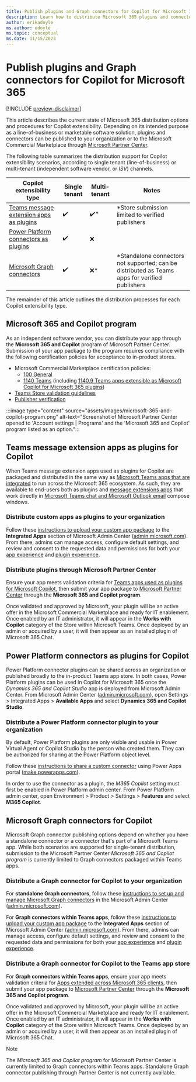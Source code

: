 ```yaml
---
title: Publish plugins and Graph connectors for Copilot for Microsoft 365
description: Learn how to distribute Microsoft 365 plugins and connectors to your organization or the Microsoft Commercial Marketplace
author: erikadoyle
ms.author: edoyle
ms.topic: conceptual
ms.date: 11/15/2023
---
```

# Publish plugins and Graph connectors for Copilot for Microsoft 365

[!INCLUDE [preview-disclaimer](includes/preview-disclaimer.md)]

This article describes the current state of Microsoft 365 distribution options and procedures for Copilot extensibility. Depending on its intended purpose as a line-of-business or marketable software solution, plugins and connectors can be published to your organization or to the Microsoft Commercial Marketplace  through [Microsoft Partner Center](https://partner.microsoft.com).

The following table summarizes the distribution support for Copilot extensibility scenarios, according to single tenant (line-of-business) or multi-tenant (independent software vendor, or *ISV*) channels.

|Copilot extensibility type  | Single tenant  | Multi-tenant| Notes|
|----------|-----------|------------|-----------|
|[Teams message extension apps as plugins](#teams-message-extension-apps-as-plugins-for-copilot) | ✔️ |✔️*|*Store submission limited to verified publishers|
|[Power Platform connectors as plugins](#power-platform-connectors-as-plugins-for-copilot)| ✔️|❌||
|[Microsoft Graph connectors](#microsoft-graph-connectors-for-copilot)| ✔️| ❌*| *Standalone connectors not supported; can be distributed as Teams apps for verified publishers|

The remainder of this article outlines the distribution processes for each Copilot extensibility type.

## Microsoft 365 and Copilot program

As an independent software vendor, you can distribute your app through the  **Microsoft 365 and Copilot** program of Microsoft Partner Center. Submission of your app package to the program requires compliance with the following certification policies for acceptance to in-product stores.

- Microsoft Commercial Marketplace certification policies:
  - [100 General](/legal/marketplace/certification-policies#100-general)
  - [1140 Teams](/legal/marketplace/certification-policies#1140-teams) (including [1140.9 Teams apps extensible as Microsoft Copilot for Microsoft 365 plugins](/legal/marketplace/certification-policies#11409-teams-apps-extensible-as-microsoft-365-copilot-plugin))
- [Teams Store validation guidelines](/microsoftteams/platform/concepts/deploy-and-publish/appsource/prepare/teams-store-validation-guidelines)
- [Publisher verification](/entra/identity-platform/publisher-verification-overview)

:::image type="content" source="assets/images/microsoft-365-and-copilot-program.png" alt-text="Screenshot of Microsoft Partner Center opened to 'Account settings | Programs' and the 'Microsoft 365 and Copilot' program listed as an option.":::

## Teams message extension apps as plugins for Copilot

When Teams message extension apps used as plugins for Copilot are packaged and distributed in the same way as [Microsoft Teams apps that are integrated](/microsoft-365/admin/manage/test-and-deploy-microsoft-365-apps) to run across the Microsoft 365 ecosystem. As such, they are available to end-users both as plugins and [message extensions apps](/microsoftteams/platform/m365-apps/extend-m365-teams-message-extension) that work directly in [Microsoft Teams chat and Microsoft Outlook email](/microsoftteams/platform/m365-apps/overview#personal-tabs-and-messaging-extensions-in-outlook-and-microsoft-365-app) compose windows.

### Distribute custom apps as plugins to your organization

Follow these [instructions to upload your custom app package](/microsoft-365/admin/manage/teams-apps-work-on-outlook-and-m365#upload-custom-teams-apps-that-work-on-outlook-and-the-microsoft-365-app) to the **Integrated Apps** section of Microsoft Admin Center ([admin.microsoft.com](https://admin.microsoft.com)). From there, admins can manage access, configure default settings, and review and consent to the requested data and permissions for both your [app experience](/microsoft-365/admin/manage/teams-apps-work-on-outlook-and-m365#how-to-manage-the-availability-of-an-app-in-your-organization) and [plugin experience](/microsoft-365/admin/manage/manage-plugins-for-copilot-in-integrated-apps).

### Distribute plugins through Microsoft Partner Center

Ensure your app meets validation criteria for [Teams apps used as plugins for Microsoft Copilot](/microsoftteams/platform/concepts/deploy-and-publish/appsource/prepare/teams-store-validation-guidelines#teams-apps-extensible-as-microsoft-365-copilot-plugin), then submit your app package to [Microsoft Partner Center](https://partner.microsoft.com) through the **Microsoft 365 and Copilot program**.

Once validated and approved by Microsoft, your plugin will be an active offer in the Microsoft Commercial Marketplace and ready for IT enablement. Once enabled by an IT administrator, it will appear in the **Works with Copilot** category of the Store within Microsoft Teams. Once deployed by an admin or acquired by a user, it will then appear as an installed plugin of Microsoft 365 Chat.

## Power Platform connectors as plugins for Copilot

Power Platform connector plugins can be shared across an organization or published broadly to the in-product Teams app store. In both cases, Power Platform plugins can be used in Copilot for Microsoft 365 once the *Dynamics 365 and Copilot Studio* app is deployed from Microsoft Admin Center. From Microsoft Admin Center ([admin.microsoft.com](https://admin.microsoft.com)), open Settings > Integrated Apps > **Available Apps** and select **Dynamics 365 and Copilot Studio**.

### Distribute a Power Platform connector plugin to your organization

By default, Power Platform plugins are only visible and usable in Power Virtual Agent or Copilot Studio by the person who created them. They can be authorized for sharing at the Power Platform object level.

Follow these [instructions to share a custom connector](/connectors/custom-connectors/share) using Power Apps portal ([make.powerapps.com](https://make.powerapps.com/environments/customconnectors)).

In order to use the connector as a plugin, the *M365 Copilot* setting must first be enabled in Power Platform admin center. From Power Platform admin center, open Environment > Product > Settings > **Features** and select **M365 Copilot**.

## Microsoft Graph connectors for Copilot

Microsoft Graph connector publishing options depend on whether you have a standalone connector or a connector that's part of a Microsoft Teams app. While both scenarios are supported for single-tenant distribution, submission to the Microsoft Partner Center *Microsoft 365 and Copilot program* is currently limited to Graph connectors packaged within Teams apps.

### Distribute a Graph connector for Copilot to your organization

For **standalone Graph connectors**, follow these [instructions to set up and manage Microsoft Graph connectors](/microsoftsearch/configure-connector) in the Microsoft Admin Center ([admin.microsoft.com](https://admin.microsoft.com)).

For **Graph connectors within Teams apps**, follow these [instructions to upload your custom app package](/microsoft-365/admin/manage/teams-apps-work-on-outlook-and-m365#upload-custom-teams-apps-that-work-on-outlook-and-the-microsoft-365-app) to the **Integrated Apps** section of Microsoft Admin Center ([admin.microsoft.com](https://admin.microsoft.com)). From there, admins can manage access, configure default settings, and review and consent to the requested data and permissions for both your [app experience](/microsoft-365/admin/manage/teams-apps-work-on-outlook-and-m365#how-to-manage-the-availability-of-an-app-in-your-organization) and [plugin experience](/microsoft-365/admin/manage/manage-plugins-for-copilot-in-integrated-apps).

### Distribute a Graph connector for Copilot to the Teams app store

For **Graph connectors within Teams apps**, ensure your app meets validation criteria for [Apps extended across Microsoft 365 clients](/microsoftteams/platform/concepts/deploy-and-publish/appsource/prepare/teams-store-validation-guidelines#apps-extended-across-microsoft-365-clients), then submit your app package to [Microsoft Partner Center](https://partner.microsoft.com) through the **Microsoft 365 and Copilot program**.

Once validated and approved by Microsoft, your plugin will be an active offer in the Microsoft Commercial Marketplace and ready for IT enablement. Once enabled by an IT administrator, it will appear in the **Works with Copilot** category of the Store within Microsoft Teams. Once deployed by an admin or acquired by a user, it will then appear as an installed plugin of Microsoft 365 Chat.

> [!NOTE]
> The *Microsoft 365 and Copilot program* for Microsoft Partner Center is currently limited to Graph connectors within Teams apps. Standalone Graph connector publishing through Partner Center is not currently available.
